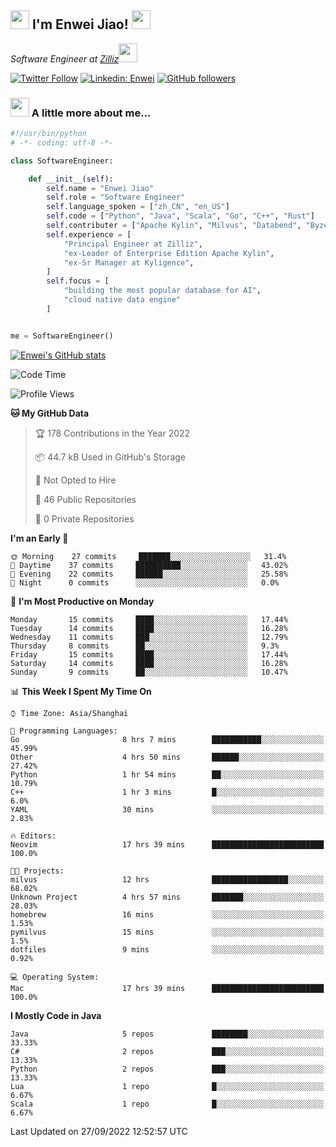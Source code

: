 <h2><img src="https://emojis.slackmojis.com/emojis/images/1531849430/4246/blob-sunglasses.gif?1531849430" width="30"/> I'm  Enwei Jiao! <img src="https://media.giphy.com/media/juBt25nT1KGys/giphy.gif" width=30> </h2>
<!-- <img align='right' src="https://media.giphy.com/media/M9gbBd9nbDrOTu1Mqx/giphy.gif" width="230"> -->
<p><em>Software Engineer at <a href="https://zilliz.com/">Zilliz</a><img src="https://media.giphy.com/media/WUlplcMpOCEmTGBtBW/giphy.gif" width="30"></em></p>

[![Twitter Follow](https://img.shields.io/twitter/follow/misteranmol?label=Follow)](https://twitter.com/intent/follow?screen_name=EnweiJiao)
[![Linkedin: Enwei](https://img.shields.io/badge/-enwei-blue?style=&logo=Linkedin&logoColor=white&link=https://www.linkedin.com/in/enwei-jiao-41192a97)](https://www.linkedin.com/in/enwei-jiao-41192a97/)
[![GitHub followers](https://img.shields.io/github/followers/jiaoew1991?label=Follow&style=social)](https://github.com/jiaoew1991)


### <img src="https://media.giphy.com/media/VgCDAzcKvsR6OM0uWg/giphy.gif" width="30"> A little more about me...  

```python
#!/usr/bin/python
# -*- coding: utf-8 -*-

class SoftwareEngineer:

    def __init__(self):
        self.name = "Enwei Jiao"
        self.role = "Software Engineer"
        self.language_spoken = ["zh_CN", "en_US"]
        self.code = ["Python", "Java", "Scala", "Go", "C++", "Rust"]
        self.contributer = ["Apache Kylin", "Milvus", "Databend", "Byzer-Lang"]
        self.experience = [
            "Principal Engineer at Zilliz",
            "ex-Leader of Enterprise Edition Apache Kylin",
            "ex-Sr Manager at Kyligence",
        ]
        self.focus = [
            "building the most popular database for AI",
            "cloud native data engine"
        ]


me = SoftwareEngineer()
```

[![Enwei's GitHub stats](https://github-readme-stats.vercel.app/api?username=jiaoew1991&count_private=true&show_icons=true)](https://github.com/jiaoew1991/jiaoew1991)

<!-- [![Top Langs](https://github-readme-stats.vercel.app/api/top-langs/?username=jiaoew1991&layout=compact)](https://github.com/jiaoew1991/jiaoew1991) -->

<!--START_SECTION:waka-->
![Code Time](http://img.shields.io/badge/Code%20Time-164%20hrs%2012%20mins-blue)

![Profile Views](http://img.shields.io/badge/Profile%20Views-0-blue)

**🐱 My GitHub Data** 

> 🏆 178 Contributions in the Year 2022
 > 
> 📦 44.7 kB Used in GitHub's Storage 
 > 
> 🚫 Not Opted to Hire
 > 
> 📜 46 Public Repositories 
 > 
> 🔑 0 Private Repositories  
 > 
**I'm an Early 🐤** 

```text
🌞 Morning    27 commits     ███████░░░░░░░░░░░░░░░░░░   31.4% 
🌆 Daytime    37 commits     ██████████░░░░░░░░░░░░░░░   43.02% 
🌃 Evening    22 commits     ██████░░░░░░░░░░░░░░░░░░░   25.58% 
🌙 Night      0 commits      ░░░░░░░░░░░░░░░░░░░░░░░░░   0.0%

```
📅 **I'm Most Productive on Monday** 

```text
Monday       15 commits     ████░░░░░░░░░░░░░░░░░░░░░   17.44% 
Tuesday      14 commits     ████░░░░░░░░░░░░░░░░░░░░░   16.28% 
Wednesday    11 commits     ███░░░░░░░░░░░░░░░░░░░░░░   12.79% 
Thursday     8 commits      ██░░░░░░░░░░░░░░░░░░░░░░░   9.3% 
Friday       15 commits     ████░░░░░░░░░░░░░░░░░░░░░   17.44% 
Saturday     14 commits     ████░░░░░░░░░░░░░░░░░░░░░   16.28% 
Sunday       9 commits      ██░░░░░░░░░░░░░░░░░░░░░░░   10.47%

```


📊 **This Week I Spent My Time On** 

```text
⌚︎ Time Zone: Asia/Shanghai

💬 Programming Languages: 
Go                       8 hrs 7 mins        ███████████░░░░░░░░░░░░░░   45.99% 
Other                    4 hrs 50 mins       ██████░░░░░░░░░░░░░░░░░░░   27.42% 
Python                   1 hr 54 mins        ██░░░░░░░░░░░░░░░░░░░░░░░   10.79% 
C++                      1 hr 3 mins         █░░░░░░░░░░░░░░░░░░░░░░░░   6.0% 
YAML                     30 mins             ░░░░░░░░░░░░░░░░░░░░░░░░░   2.83%

🔥 Editors: 
Neovim                   17 hrs 39 mins      █████████████████████████   100.0%

🐱‍💻 Projects: 
milvus                   12 hrs              █████████████████░░░░░░░░   68.02% 
Unknown Project          4 hrs 57 mins       ███████░░░░░░░░░░░░░░░░░░   28.03% 
homebrew                 16 mins             ░░░░░░░░░░░░░░░░░░░░░░░░░   1.53% 
pymilvus                 15 mins             ░░░░░░░░░░░░░░░░░░░░░░░░░   1.5% 
dotfiles                 9 mins              ░░░░░░░░░░░░░░░░░░░░░░░░░   0.92%

💻 Operating System: 
Mac                      17 hrs 39 mins      █████████████████████████   100.0%

```

**I Mostly Code in Java** 

```text
Java                     5 repos             ████████░░░░░░░░░░░░░░░░░   33.33% 
C#                       2 repos             ███░░░░░░░░░░░░░░░░░░░░░░   13.33% 
Python                   2 repos             ███░░░░░░░░░░░░░░░░░░░░░░   13.33% 
Lua                      1 repo              █░░░░░░░░░░░░░░░░░░░░░░░░   6.67% 
Scala                    1 repo              █░░░░░░░░░░░░░░░░░░░░░░░░   6.67%

```



 Last Updated on 27/09/2022 12:52:57 UTC
<!--END_SECTION:waka-->
